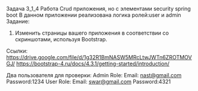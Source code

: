 Задача 3_1_4
Работа Crud приложения, но с элементами security spring boot
В данном приложении реализована логика ролей:user и admin
Задание:
1. Изменить страницы вашего приложения в соответствии со скриншотами, используя Bootstrap.

Ссылки: https://drive.google.com/file/d/1g32R1BmNASW5MRcLtwJWTn6ZROTMOVGJ/
https://bootstrap-4.ru/docs/4.3.1/getting-started/introduction/

Два пользователя для проверки:
Admin Role:
Email: nast@gmail.com Password:1234
User Role:
Email: swar@gmail.com Password:4321
